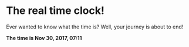 # The real time clock!

Ever wanted to know what the time is? Well, your journey is about to end!

**The time is Nov 30, 2017, 07:11**
